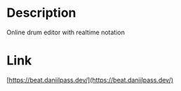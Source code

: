 # Description
Online drum editor with realtime notation
# Link
[https://beat.daniilpass.dev/](https://beat.daniilpass.dev/)